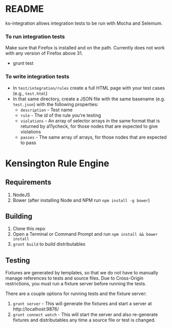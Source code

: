 # README #

ks-integration allows integration tests to be run with Mocha and Selenium.

### To run integration tests ###

Make sure that Firefox is installed and on the path. Currently does not work with any version of Firefox above 31.

* grunt test

### To write integration tests ###

* In `test/integration/rules` create a full HTML page with your test cases (e.g., `test.html`)
* In that same directory, create a JSON file with the same basename (e.g. `test.json`) with the following properties:
    * `description` - Test name
    * `rule` - The id of the rule you're testing
    * `violations` - An array of selector arrays in the same format that is returned by a11ycheck, for those nodes that are expected to give violations
    * `passes` - The same array of arrays, for those nodes that are expected to pass

# Kensington Rule Engine

## Requirements

1. NodeJS
2. Bower (after installing Node and NPM run `npm install -g bower`)

## Building

1.  Clone this repo
2.  Open a Terminal or Command Prompt and run `npm install && bower install`
3.  `grunt build` to build distributables

## Testing

Fixtures are generated by templates, so that we do not have to manually manage references to tests and source files.  Due to Cross-Origin restrictions, you must run a fixture server before running the tests.

There are a couple options for running tests and the fixture server:

1. `grunt server` - This will generate the fixtures and start a server at http://localhost:9876/
2. `grunt connect watch` - This will start the server and also re-generate fixtures and distributables any time a source file or test is changed.
